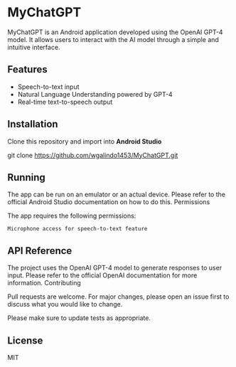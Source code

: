 # MyChatGPT

MyChatGPT is an Android application developed using the OpenAI GPT-4 model. It allows users to interact with the AI model through a simple and intuitive interface.

## Features

- Speech-to-text input
- Natural Language Understanding powered by GPT-4
- Real-time text-to-speech output

## Installation

Clone this repository and import into **Android Studio**

git clone https://github.com/wgalindo1453/MyChatGPT.git

## Running

The app can be run on an emulator or an actual device. Please refer to the official Android Studio documentation on how to do this.
Permissions

The app requires the following permissions:

    Microphone access for speech-to-text feature

## API Reference

The project uses the OpenAI GPT-4 model to generate responses to user input. Please refer to the official OpenAI documentation for more information.
Contributing

Pull requests are welcome. For major changes, please open an issue first to discuss what you would like to change.

Please make sure to update tests as appropriate.
## License

MIT
